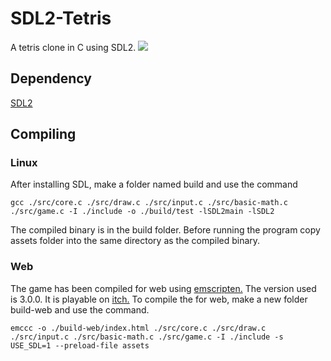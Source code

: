 # SDL2-Tetris
A tetris clone in C using SDL2.
![](https://img.itch.zone/aW1hZ2UvMTM0OTQxOC85NDU3MDg0LmdpZg==/250x600/dTktv9.gif)

## Dependency
[SDL2](https://www.libsdl.org)

## Compiling
### Linux
After installing SDL, make a folder named build and use the command

    gcc ./src/core.c ./src/draw.c ./src/input.c ./src/basic-math.c ./src/game.c -I ./include -o ./build/test -lSDL2main -lSDL2

The compiled binary is in the build folder.
Before running the program copy assets folder into the same directory as the compiled binary.

### Web
The game has been compiled for web using [emscripten.](https://emscripten.org/) The version used is 3.0.0. It is playable on [itch.](https://lomna.itch.io/tetris-sdl) To compile the for web, make a new folder build-web and use the command.

    emccc -o ./build-web/index.html ./src/core.c ./src/draw.c ./src/input.c ./src/basic-math.c ./src/game.c -I ./include -s USE_SDL=1 --preload-file assets
